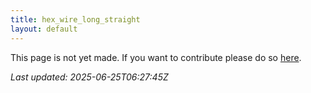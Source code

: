 ```yaml
---
title: hex_wire_long_straight
layout: default
---
```


This page is not yet made. If you want to contribute please do so [here](https://github.com/CrazyH2/Bigstone/blob/wiki/components/hex_wire_long_straight.md).

_Last updated: 2025-06-25T06:27:45Z_
